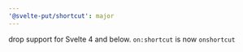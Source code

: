 ```yaml
---
'@svelte-put/shortcut': major
---
```


drop support for Svelte 4 and below. `on:shortcut` is now `onshortcut`
